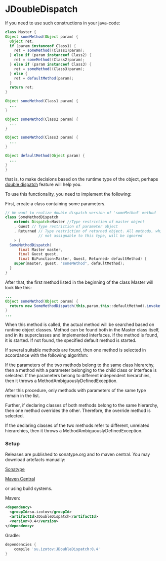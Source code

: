 # JDoubleDispatch

If you need to use such constructions in your java-code:

```java
class Master {
Object someMethod(Object param) {
  Object ret;
  if (param instanceof Class1) {
    ret = someMethod((Class1)param);
  } else if (param instanceof Class2) {
    ret = someMethod((Class2)param);
  } else if (param instanceof Class3) {
    ret = someMethod((Class3)param);
  } else {
    ret = defaultMethod(param);
  }
  return ret;
}

Object someMethod(Class1 param) {
  ...
}

Object someMethod(Class2 param) {
  ...
}

Object someMethod(Class3 param) {
  ...
}

Object defaultMethod(Object param) {
  ...
}
}
```
that is, to make decisions based on the runtime type of the object, perhaps [double dispatch](https://en.wikipedia.org/wiki/Double_dispatch) feature will help you.

To use this functionality, you need to implement the following:

First, create a class containing some parameters.

```java
// We want to realize double dispatch version of 'someMethod' method
class SomeMethodDispatch
    extends Dispatch<Master //Type restriction of master object
    , Guest // Type restriction of parameter object
    , Returned // Type restriction of returned object. All methods, which return result is
               // not assignable to this type, will be ignored
    > {
  SomeMethodDispatch(
      final Master master,
      final Guest guest,
      final BiFunction<Master, Guest, Returned> defaultMethod) {
    super(master, guest, "someMethod", defaultMethod);
  }
}
```

After that, the first method listed in the beginning of the class Master will look like this:

```java
...
Object someMethod(Object param) {
  return new SomeMethodDispatch(this,param,this::defaultMethod).invoke();
}
...
```

When this method is called, the actual method will be searched based on runtime object classes.
Method can be found both in the Master class itself, and in its superclasses and implemented interfaces.
If the method is found, it is started. If not found, the specified default method is started.

If several suitable methods are found, then one method is selected in accordance with the following algorithm:

If the parameters of the two methods belong to the same class hierarchy, then a method with a
parameter belonging to the child class or interface is selected. If the parameters belong to
different independent hierarchies, then it throws a MethodAmbiguouslyDefinedException.

After this procedure, only methods with parameters of the same type remain in the list.

Further, if declaring classes of both methods belong to the same hierarchy, then one method
overrides the other. Therefore, the override method is selected.

If the declaring classes of the two methods refer to different, unrelated hierarchies, then it
throws a MethodAmbiguouslyDefinedException.

### Setup

Releases are published to sonatype.org and to maven central. You may download artefacts manually:

[Sonatype](https://oss.sonatype.org/content/groups/staging/su/izotov/JDoubleDispatch/)

[Maven Central](http://repo1.maven.org/maven2/su/izotov/JDoubleDispatch/)

or using build systems.

Maven:

```xml
<dependency>
  <groupId>su.izotov</groupId>
  <artifactId>JDoubleDispatch</artifactId>
  <version>0.4</version>
</dependency>
```

Gradle:

```groovy
dependencies {
    compile 'su.izotov:JDoubleDispatch:0.4'
}
```